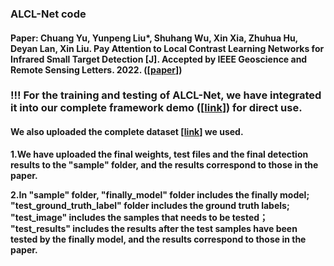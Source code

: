 ### ALCL-Net code   
#### Paper: **Chuang Yu**, Yunpeng Liu*, Shuhang Wu, Xin Xia, Zhuhua Hu, Deyan Lan, Xin Liu. Pay Attention to Local Contrast Learning Networks for Infrared Small Target Detection [J]. Accepted by IEEE Geoscience and Remote Sensing Letters. 2022. ([[paper](https://ieeexplore.ieee.org/document/9785618)])  

### !!! For the training and testing of ALCL-Net, we have integrated it into our complete framework demo ([[link](https://github.com/YuChuang1205/MSDA-Net)]) for direct use.

#### We also uploaded the complete dataset [[link](https://github.com/YuChuang1205/SIRST-dataset-MLCL-Net-version)] we used.  

**1.We have uploaded the final weights, test files and the final detection results to the "sample" folder, and the results correspond to those in the paper.**     

**2.In "sample" folder, "finally_model" folder includes the finally model; "test_ground_truth_label" folder includes the ground truth labels; "test_image" includes the samples that needs to be tested； "test_results" includes the results after the test samples have been tested by the finally model, and the results correspond to those in the paper.**
